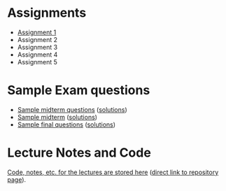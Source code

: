 # Assignments

- [Assignment 1](assignments/a1)
- Assignment 2
- Assignment 3
- Assignment 4
- Assignment 5

# Sample Exam questions

- [Sample midterm questions](sample_midterm_questions/225_midterm_sample_questions.pdf) ([solutions](sample_midterm_questions/222_midterm_sample_questions_sol.pdf))
- [Sample midterm](sample_midterm_questions/225_midterm_BBY_summer2023.pdf) ([solutions](225_midterm_BBY_summer2023_sol))
- [Sample final questions](sample_final_questions/final_sample_questions.pdf) ([solutions](sample_final_questions/final_sample_questions_sol.pdf))


# Lecture Notes and Code

[Code, notes, etc. for the lectures are stored here](lecture_notes/) ([direct link to repository page](https://github.com/tjd1234/cmpt225fall2023/tree/main/lecture_notes)).
